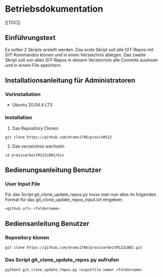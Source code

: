 # Betriebsdokumentation
[[_TOC_]]
## Einführungstext 

Es sollen 2 Skripts erstellt werden. Das erste Skript soll alle GIT-Repos mit GIT-Kommandos klonen und in einen Verzeichnis ablegen. Das zweite Skript soll von allen GIT-Repos in diesem Verzeichnis alle Commits auslesen und in einem File speichern.

## Installationsanleitung für Administratoren

### Vorinstallation
* Ubuntu 20.04.4 LTS

### Installation

1. Das Repository Clonen
````
git clone https://github.com/drums1706/praxisM122
````

2. Das verzeichnis wechseln
````
cd praxisarbeitM122LB02/bin
````

## Bedienungsanleitung Benutzer

### User Input File

Für das Script git_clone_update_repos.py muss man nun alles im folgenden Format für das git_clone_update_repos_input.txt eingeben:

````
<github url> <foldername>
````

## Bediensanleitung Benutzer

### Repository klonen

````
git clone https://github.com/drums1706/praxisarbeitM122LB02.git
````
### Das Script git_clone_update_repos.py aufrufen

````
python3 git_clone_update_repos.py <inputfile name> <foldername>
````
